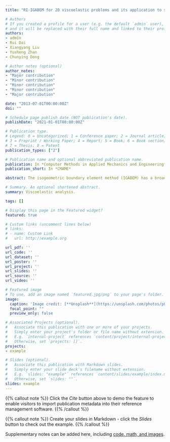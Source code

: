 ```yaml
---
title: "RI-IGABEM for 2D viscoelastic problems and its application to solid propellant grains"

# Authors
# If you created a profile for a user (e.g. the default `admin` user), write the username (folder name) here 
# and it will be replaced with their full name and linked to their profile.
authors:
- admin
- Rui Dai
- Xiangyang Liu
- Yusheng Zhan
- Chunying Dong

# Author notes (optional)
author_notes:
- "Major contribution"
- "Minor contribution"
- "Minor contribution"
- "Minor contribution"
- "Major contribution"

date: "2013-07-01T00:00:00Z"
doi: ""

# Schedule page publish date (NOT publication's date).
publishDate: "2021-01-01T00:00:00Z"

# Publication type.
# Legend: 0 = Uncategorized; 1 = Conference paper; 2 = Journal article;
# 3 = Preprint / Working Paper; 4 = Report; 5 = Book; 6 = Book section;
# 7 = Thesis; 8 = Patent
publication_types: ["2"]

# Publication name and optional abbreviated publication name.
publication: In *Computer Methods in Applied Mechanics and Engineering*
publication_short: In *CMAME*

abstract: The isogeometric boundary element method (IGABEM) has a broad application prospect due to its exact geometric representation, excellent field approximation and only boundary discretization property. In this paper, IGABEM based on radial integration method (RI\-IGABEM) is used for viscoelastic analysis of solid propellant grain. The memory stress, as the initial stress, leads to the boundary-domain integral equations and thus eliminates the only boundary discretization advantage of boundary element method (BEM). The radial integration method (RIM) is applied to transform the domain integral into an equivalent boundary integral by means of the applied points. The usage of RIM makes it possible to only store the strains on the applied points. Meanwhile, Prony-series is used to discretize the general integrals and to store the two most recent time-step strains rather than the time-step strains of the entire process. The combination between RIM and Prony-series will help reduce the storage space and computational time. In addition, by using the fundamental solutions for linear elastic problems and the regularized technologies, the singular integrals can be solved through the previous methods, such as the Telles scheme and element sub-division method. In order to validate the accuracy and robustness of RI-IGABEM in viscoelastic analysis, the influence of the number and position of applied points as well as the time interval on viscoelastic analysis is discussed through comparing with cell discretization methods. A set of numerical examples demonstrates the ability of the scheme to simulate the viscoelastic problems.

# Summary. An optional shortened abstract.
summary: Viscoelastic analysis.

tags: []

# Display this page in the Featured widget?
featured: true

# Custom links (uncomment lines below)
# links:
# - name: Custom Link
#   url: http://example.org

url_pdf: ''
url_code: ''
url_dataset: ''
url_poster: ''
url_project: ''
url_slides: ''
url_source: ''
url_video: ''

# Featured image
# To use, add an image named `featured.jpg/png` to your page's folder. 
image:
  caption: 'Image credit: [**Unsplash**](https://unsplash.com/photos/pLCdAaMFLTE)'
  focal_point: ""
  preview_only: false

# Associated Projects (optional).
#   Associate this publication with one or more of your projects.
#   Simply enter your project's folder or file name without extension.
#   E.g. `internal-project` references `content/project/internal-project/index.md`.
#   Otherwise, set `projects: []`.
projects:
- example

# Slides (optional).
#   Associate this publication with Markdown slides.
#   Simply enter your slide deck's filename without extension.
#   E.g. `slides: "example"` references `content/slides/example/index.md`.
#   Otherwise, set `slides: ""`.
slides: example
---
```


{{% callout note %}}
Click the *Cite* button above to demo the feature to enable visitors to import publication metadata into their reference management software.
{{% /callout %}}

{{% callout note %}}
Create your slides in Markdown - click the *Slides* button to check out the example.
{{% /callout %}}

Supplementary notes can be added here, including [code, math, and images](https://wowchemy.com/docs/writing-markdown-latex/).
